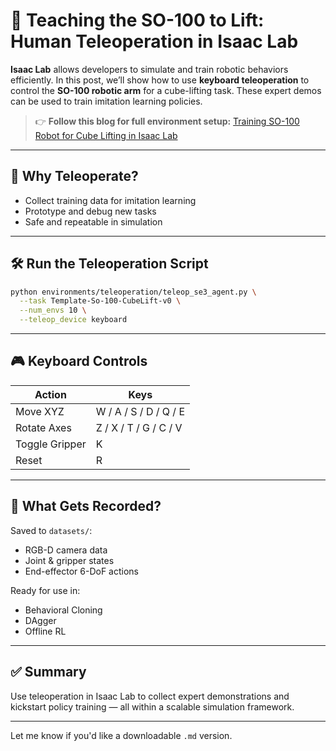# 🚀 Teaching the SO-100 to Lift: Human Teleoperation in Isaac Lab

**Isaac Lab** allows developers to simulate and train robotic behaviors efficiently. In this post, we’ll show how to use **keyboard teleoperation** to control the **SO-100 robotic arm** for a cube-lifting task. These expert demos can be used to train imitation learning policies.

> 👉 **Follow this blog for full environment setup:**
> [Training SO-100 Robot for Cube Lifting in Isaac Lab](https://medium.com/@kabilankb2003/training-so-100-robot-for-cube-lifting-in-isaac-lab-from-simulation-to-intelligent-control-with-9e81f94c6d6e)

---

## 🧠 Why Teleoperate?

* Collect training data for imitation learning
* Prototype and debug new tasks
* Safe and repeatable in simulation

---

## 🛠️ Run the Teleoperation Script

```bash
python environments/teleoperation/teleop_se3_agent.py \
  --task Template-So-100-CubeLift-v0 \
  --num_envs 10 \
  --teleop_device keyboard
```

---

## 🎮 Keyboard Controls

| Action         | Keys                  |
| -------------- | --------------------- |
| Move XYZ       | W / A / S / D / Q / E |
| Rotate Axes    | Z / X / T / G / C / V |
| Toggle Gripper | K                     |
| Reset          | R                     |

---

## 💾 What Gets Recorded?

Saved to `datasets/`:

* RGB-D camera data
* Joint & gripper states
* End-effector 6-DoF actions

Ready for use in:

* Behavioral Cloning
* DAgger
* Offline RL

---

## ✅ Summary

Use teleoperation in Isaac Lab to collect expert demonstrations and kickstart policy training — all within a scalable simulation framework.

---

Let me know if you'd like a downloadable `.md` version.
